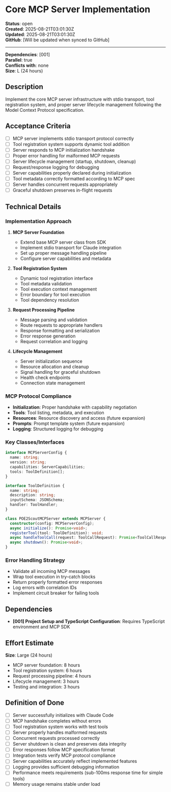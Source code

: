 # Core MCP Server Implementation

**Status**: open  
**Created**: 2025-08-21T03:01:30Z  
**Updated**: 2025-08-21T03:01:30Z  
**GitHub**: [Will be updated when synced to GitHub]

---

**Dependencies**: [001]  
**Parallel**: true  
**Conflicts with**: none  
**Size**: L (24 hours)

## Description

Implement the core MCP server infrastructure with stdio transport, tool registration system, and proper server lifecycle management following the Model Context Protocol specification.

## Acceptance Criteria

- [ ] MCP server implements stdio transport protocol correctly
- [ ] Tool registration system supports dynamic tool addition
- [ ] Server responds to MCP initialization handshake
- [ ] Proper error handling for malformed MCP requests
- [ ] Server lifecycle management (startup, shutdown, cleanup)
- [ ] Request/response logging for debugging
- [ ] Server capabilities properly declared during initialization
- [ ] Tool metadata correctly formatted according to MCP spec
- [ ] Server handles concurrent requests appropriately
- [ ] Graceful shutdown preserves in-flight requests

## Technical Details

### Implementation Approach

1. **MCP Server Foundation**
   - Extend base MCP server class from SDK
   - Implement stdio transport for Claude integration
   - Set up proper message handling pipeline
   - Configure server capabilities and metadata

2. **Tool Registration System**
   - Dynamic tool registration interface
   - Tool metadata validation
   - Tool execution context management
   - Error boundary for tool execution
   - Tool dependency resolution

3. **Request Processing Pipeline**
   - Message parsing and validation
   - Route requests to appropriate handlers
   - Response formatting and serialization
   - Error response generation
   - Request correlation and logging

4. **Lifecycle Management**
   - Server initialization sequence
   - Resource allocation and cleanup
   - Signal handling for graceful shutdown
   - Health check endpoints
   - Connection state management

### MCP Protocol Compliance
- **Initialization**: Proper handshake with capability negotiation
- **Tools**: Tool listing, metadata, and execution
- **Resources**: Resource discovery and access (future expansion)
- **Prompts**: Prompt template system (future expansion)
- **Logging**: Structured logging for debugging

### Key Classes/Interfaces
```typescript
interface MCPServerConfig {
  name: string;
  version: string;
  capabilities: ServerCapabilities;
  tools: ToolDefinition[];
}

interface ToolDefinition {
  name: string;
  description: string;
  inputSchema: JSONSchema;
  handler: ToolHandler;
}

class POE2ScoutMCPServer extends MCPServer {
  constructor(config: MCPServerConfig);
  async initialize(): Promise<void>;
  registerTool(tool: ToolDefinition): void;
  async handleToolCall(request: ToolCallRequest): Promise<ToolCallResponse>;
  async shutdown(): Promise<void>;
}
```

### Error Handling Strategy
- Validate all incoming MCP messages
- Wrap tool execution in try-catch blocks
- Return properly formatted error responses
- Log errors with correlation IDs
- Implement circuit breaker for failing tools

## Dependencies

- **[001] Project Setup and TypeScript Configuration**: Requires TypeScript environment and MCP SDK

## Effort Estimate

**Size**: Large (24 hours)
- MCP server foundation: 8 hours
- Tool registration system: 6 hours
- Request processing pipeline: 4 hours
- Lifecycle management: 3 hours
- Testing and integration: 3 hours

## Definition of Done

- [ ] Server successfully initializes with Claude Code
- [ ] MCP handshake completes without errors
- [ ] Tool registration system works with test tools
- [ ] Server properly handles malformed requests
- [ ] Concurrent requests processed correctly
- [ ] Server shutdown is clean and preserves data integrity
- [ ] Error responses follow MCP specification format
- [ ] Integration tests verify MCP protocol compliance
- [ ] Server capabilities accurately reflect implemented features
- [ ] Logging provides sufficient debugging information
- [ ] Performance meets requirements (sub-100ms response time for simple tools)
- [ ] Memory usage remains stable under load